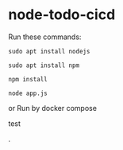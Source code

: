 # node-todo-cicd

Run these commands:


`sudo apt install nodejs`


`sudo apt install npm`


`npm install`

`node app.js`

or Run by docker compose

test

.
